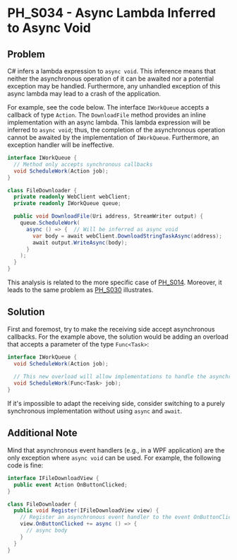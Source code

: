 # PH_S034 - Async Lambda Inferred to Async Void

## Problem

C# infers a lambda expression to `async void`. This inference means that neither the asynchronous operation of it can be awaited nor a potential exception may be handled. Furthermore, any unhandled exception of this async lambda may lead to a crash of the application.

For example, see the code below. The interface `IWorkQueue` accepts a callback of type `Action`. The `DownloadFile` method provides an inline implementation with an async lambda. This lambda expression will be inferred to `async void`;  thus, the completion of the asynchronous operation cannot be awaited by the implementation of `IWorkQueue`. Furthermore, an exception handler will be ineffective.

```cs
interface IWorkQueue {
  // Method only accepts synchronous callbacks
  void ScheduleWork(Action job);
}

class FileDownloader {
  private readonly WebClient webClient;
  private readonly IWorkQueue queue;

  public void DownloadFile(Uri address, StreamWriter output) {
    queue.ScheduleWork(
      async () => {  // Will be inferred as async void
        var body = await webClient.DownloadStringTaskAsync(address);
        await output.WriteAsync(body);
      }
    );
  }
}
```

This analysis is related to the more specific case of [PH_S014](https://github.com/Concurrency-Lab/ParallelHelper/blob/master/doc/analyzers/PH_S014.md). Moreover, it leads to the same problem as [PH_S030](https://github.com/Concurrency-Lab/ParallelHelper/blob/master/doc/analyzers/PH_S030.md) illustrates.

## Solution

First and foremost, try to make the receiving side accept asynchronous callbacks. For the example above, the solution would be adding an overload that accepts a parameter of the type `Func<Task>`:

```cs
interface IWorkQueue {
  void ScheduleWork(Action job);
  
  // This new overload will allow implementations to handle the asynchronous operations properly.
  void ScheduleWork(Func<Task> job);
}
```

If it's impossible to adapt the receiving side, consider switching to a purely synchronous implementation without using `async` and `await`.

## Additional Note

Mind that asynchronous event handlers (e.g., in a WPF application) are the only exception where `async void` can be used. For example, the following code is fine:

```cs
interface IFileDownloadView {
  public event Action OnButtonClicked;
}

class FileDownloader {
  public void Register(IFileDownloadView view) {
    // Register an asynchronous event handler to the event OnButtonClicked.
    view.OnButtonClicked += async () => {
      // async body
    }
  }
}
```
